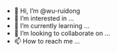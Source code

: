 - 👋 Hi, I’m @wu-ruidong
- 👀 I’m interested in ...
- 🌱 I’m currently learning ...
- 💞️ I’m looking to collaborate on ...
- 📫 How to reach me ...

<!---
wu-ruidong/wu-ruidong is a ✨ special ✨ repository because its `README.md` (this file) appears on your GitHub profile.
You can click the Preview link to take a look at your changes.
--->
